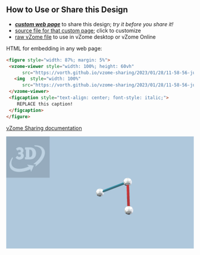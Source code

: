 
## How to Use or Share this Design

 - [***custom web page***][post] to share this design; *try it before you share it!*
 - [source file for that custom page][source]; click to customize
 - [raw vZome file][raw] to use in vZome desktop or vZome Online
 
 HTML for embedding in any web page:
 ```html
<figure style="width: 87%; margin: 5%">
  <vzome-viewer style="width: 100%; height: 60vh"
       src="https://vorth.github.io/vzome-sharing/2023/01/28/11-58-56-junk-for-paulo/junk-for-paulo.vZome" >
    <img  style="width: 100%"
       src="https://vorth.github.io/vzome-sharing/2023/01/28/11-58-56-junk-for-paulo/junk-for-paulo.png" >
  </vzome-viewer>
  <figcaption style="text-align: center; font-style: italic;">
     REPLACE this caption!
  </figcaption>
</figure>
 ```

[vZome Sharing documentation](https://vzome.github.io/vzome/sharing.html#how-it-works)

![Image](<junk-for-paulo.png>)


[post]: <https://vorth.github.io/vzome-sharing/2023/01/28/junk-for-paulo-11-58-56.html>
[source]: <https://github.com/vorth/vzome-sharing/edit/main/_posts/2023-01-28-junk-for-paulo-11-58-56.md>
[raw]: <https://raw.githubusercontent.com/vorth/vzome-sharing/main/2023/01/28/11-58-56-junk-for-paulo/junk-for-paulo.vZome>